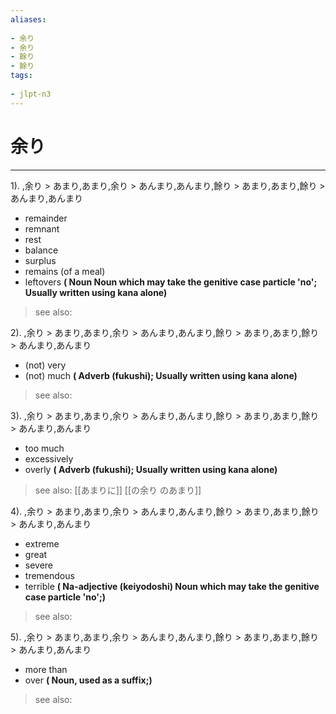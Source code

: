 ```yaml
---
aliases:
    
- 余り
- 余り
- 餘り
- 餘り
tags:
    
- jlpt-n3
---
```


# 余り
---
1).
,余り > あまり,あまり,余り > あんまり,あんまり,餘り > あまり,あまり,餘り > あんまり,あんまり

- remainder
- remnant
- rest
- balance
- surplus
- remains (of a meal)
- leftovers
**( Noun Noun which may take the genitive case particle 'no'; Usually written using kana alone)**
> see also: 
            
2).
,余り > あまり,あまり,余り > あんまり,あんまり,餘り > あまり,あまり,餘り > あんまり,あんまり

- (not) very
- (not) much
**( Adverb (fukushi); Usually written using kana alone)**
> see also: 
            
3).
,余り > あまり,あまり,余り > あんまり,あんまり,餘り > あまり,あまり,餘り > あんまり,あんまり

- too much
- excessively
- overly
**( Adverb (fukushi); Usually written using kana alone)**
> see also:  [[あまりに]] [[の余り のあまり]]
            
4).
,余り > あまり,あまり,余り > あんまり,あんまり,餘り > あまり,あまり,餘り > あんまり,あんまり

- extreme
- great
- severe
- tremendous
- terrible
**( Na-adjective (keiyodoshi) Noun which may take the genitive case particle 'no';)**
> see also: 
            
5).
,余り > あまり,あまり,余り > あんまり,あんまり,餘り > あまり,あまり,餘り > あんまり,あんまり

- more than
- over
**( Noun, used as a suffix;)**
> see also: 
            